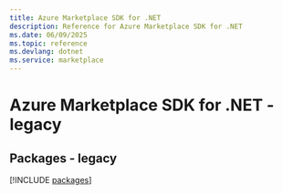 ```yaml
---
title: Azure Marketplace SDK for .NET
description: Reference for Azure Marketplace SDK for .NET
ms.date: 06/09/2025
ms.topic: reference
ms.devlang: dotnet
ms.service: marketplace
---
```

# Azure Marketplace SDK for .NET - legacy
## Packages - legacy
[!INCLUDE [packages](marketplace-index.md)]